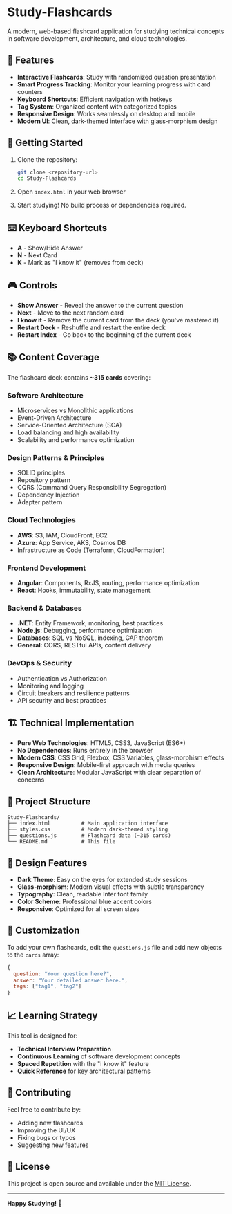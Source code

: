 # Study-Flashcards

A modern, web-based flashcard application for studying technical concepts in software development, architecture, and cloud technologies.

## 🎯 Features

- **Interactive Flashcards**: Study with randomized question presentation
- **Smart Progress Tracking**: Monitor your learning progress with card counters
- **Keyboard Shortcuts**: Efficient navigation with hotkeys
- **Tag System**: Organized content with categorized topics
- **Responsive Design**: Works seamlessly on desktop and mobile
- **Modern UI**: Clean, dark-themed interface with glass-morphism design

## 🚀 Getting Started

1. Clone the repository:
   ```bash
   git clone <repository-url>
   cd Study-Flashcards
   ```

2. Open `index.html` in your web browser
3. Start studying! No build process or dependencies required.

## ⌨️ Keyboard Shortcuts

- **A** - Show/Hide Answer
- **N** - Next Card
- **K** - Mark as "I know it" (removes from deck)

## 🎮 Controls

- **Show Answer** - Reveal the answer to the current question
- **Next** - Move to the next random card
- **I know it** - Remove the current card from the deck (you've mastered it)
- **Restart Deck** - Reshuffle and restart the entire deck
- **Restart Index** - Go back to the beginning of the current deck

## 📚 Content Coverage

The flashcard deck contains **~315 cards** covering:

### Software Architecture
- Microservices vs Monolithic applications
- Event-Driven Architecture
- Service-Oriented Architecture (SOA)
- Load balancing and high availability
- Scalability and performance optimization

### Design Patterns & Principles
- SOLID principles
- Repository pattern
- CQRS (Command Query Responsibility Segregation)
- Dependency Injection
- Adapter pattern

### Cloud Technologies
- **AWS**: S3, IAM, CloudFront, EC2
- **Azure**: App Service, AKS, Cosmos DB
- Infrastructure as Code (Terraform, CloudFormation)

### Frontend Development
- **Angular**: Components, RxJS, routing, performance optimization
- **React**: Hooks, immutability, state management

### Backend & Databases
- **.NET**: Entity Framework, monitoring, best practices
- **Node.js**: Debugging, performance optimization
- **Databases**: SQL vs NoSQL, indexing, CAP theorem
- **General**: CORS, RESTful APIs, content delivery

### DevOps & Security
- Authentication vs Authorization
- Monitoring and logging
- Circuit breakers and resilience patterns
- API security and best practices

## 🏗️ Technical Implementation

- **Pure Web Technologies**: HTML5, CSS3, JavaScript (ES6+)
- **No Dependencies**: Runs entirely in the browser
- **Modern CSS**: CSS Grid, Flexbox, CSS Variables, glass-morphism effects
- **Responsive Design**: Mobile-first approach with media queries
- **Clean Architecture**: Modular JavaScript with clear separation of concerns

## 📁 Project Structure

```
Study-Flashcards/
├── index.html          # Main application interface
├── styles.css          # Modern dark-themed styling
├── questions.js        # Flashcard data (~315 cards)
└── README.md           # This file
```

## 🎨 Design Features

- **Dark Theme**: Easy on the eyes for extended study sessions
- **Glass-morphism**: Modern visual effects with subtle transparency
- **Typography**: Clean, readable Inter font family
- **Color Scheme**: Professional blue accent colors
- **Responsive**: Optimized for all screen sizes

## 🔧 Customization

To add your own flashcards, edit the `questions.js` file and add new objects to the `cards` array:

```javascript
{
  question: "Your question here?",
  answer: "Your detailed answer here.",
  tags: ["tag1", "tag2"]
}
```

## 📈 Learning Strategy

This tool is designed for:
- **Technical Interview Preparation**
- **Continuous Learning** of software development concepts
- **Spaced Repetition** with the "I know it" feature
- **Quick Reference** for key architectural patterns

## 🤝 Contributing

Feel free to contribute by:
- Adding new flashcards
- Improving the UI/UX
- Fixing bugs or typos
- Suggesting new features

## 📄 License

This project is open source and available under the [MIT License](LICENSE).

---

**Happy Studying!** 🚀
